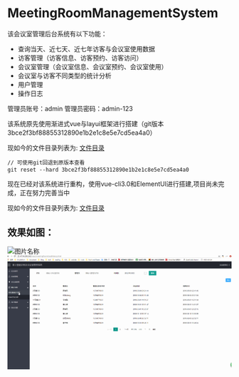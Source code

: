 # MeetingRoomManagementSystem

该会议室管理后台系统有以下功能：
* 查询当天、近七天、近七年访客与会议室使用数据
* 访客管理（访客信息、访客预约、访客访问）
* 会议室管理（会议室信息、会议室预约、会议室使用）
* 会议室与访客不同类型的统计分析
* 用户管理
* 操作日志

管理员账号：admin
管理员密码：admin-123

该系统原先使用渐进式vue与layui框架进行搭建（git版本 3bce2f3bf88855312890e1b2e1c8e5e7cd5ea4a0）

现如今的文件目录列表为: [文件目录](/oldProjectMddir.md "文件目录")
```
// 可使用git回退到原版本查看
git reset --hard 3bce2f3bf88855312890e1b2e1c8e5e7cd5ea4a0
```
现在已经对该系统进行重构，使用vue-cli3.0和ElementUI进行搭建,项目尚未完成，正在努力完善当中

现如今的文件目录列表为: [文件目录](/newProjectMddir.md "文件目录")

## 效果如图：
![图片名称](/ReadMe/meetingRoomManagement.gif)
![图片名称](/ReadMe/statisticsAndOperation.gif)